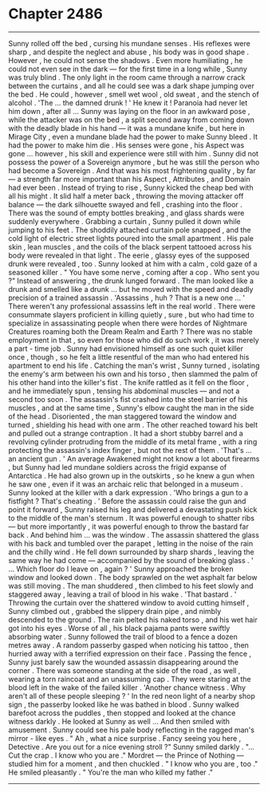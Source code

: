 
# Chapter 2486


---

Sunny rolled off the bed , cursing his mundane senses .
His reflexes were sharp , and despite the neglect and abuse , his body was in good shape . However , he could not sense the shadows . Even more humiliating , he could not even see in the dark — for the first time in a long while , Sunny was truly blind .
The only light in the room came through a narrow crack between the curtains , and all he could see was a dark shape jumping over the bed .
He could , however , smell wet wool , old sweat , and the stench of alcohol .
'The ... the damned drunk ! '
He knew it !
Paranoia had never let him down , after all …
Sunny was laying on the floor in an awkward pose , while the attacker was on the bed , a split second away from coming down with the deadly blade in his hand — it was a mundane knife , but here in Mirage City , even a mundane blade had the power to make Sunny bleed .
It had the power to make him die .
His senses were gone , his Aspect was gone … however , his skill and experience were still with him . Sunny did not possess the power of a Sovereign anymore , but he was still the person who had become a Sovereign .
And that was his most frightening quality , by far — a strength far more important than his Aspect , Attributes , and Domain had ever been .
Instead of trying to rise , Sunny kicked the cheap bed with all his might . It slid half a meter back , throwing the moving attacker off balance — the dark silhouette swayed and fell , crashing into the floor .
There was the sound of empty bottles breaking , and glass shards were suddenly everywhere .
Grabbing a curtain , Sunny pulled it down while jumping to his feet . The shoddily attached curtain pole snapped , and the cold light of electric street lights poured into the small apartment .
His pale skin , lean muscles , and the coils of the black serpent tattooed across his body were revealed in that light .
The eerie , glassy eyes of the supposed drunk were revealed , too .
Sunny looked at him with a calm , cold gaze of a seasoned killer .
" You have some nerve , coming after a cop . Who sent you ?"
Instead of answering , the drunk lunged forward .
The man looked like a drunk and smelled like a drunk … but he moved with the speed and deadly precision of a trained assassin .
'Assassins , huh ? That is a new one … '
There weren't any professional assassins left in the real world . There were consummate slayers proficient in killing quietly , sure , but who had time to specialize in assassinating people when there were hordes of Nightmare Creatures roaming both the Dream Realm and Earth ? There was no stable employment in that , so even for those who did do such work , it was merely a part - time job .
Sunny had envisioned himself as one such quiet killer once , though , so he felt a little resentful of the man who had entered his apartment to end his life .
Catching the man's wrist , Sunny turned , isolating the enemy's arm between his own and his torso , then slammed the palm of his other hand into the killer's fist . The knife rattled as it fell on the floor , and he immediately spun , tensing his abdominal muscles — and not a second too soon .
The assassin's fist crashed into the steel barrier of his muscles , and at the same time , Sunny's elbow caught the man in the side of the head .
Disoriented , the man staggered toward the window and turned , shielding his head with one arm .
The other reached toward his belt and pulled out a strange contraption . It had a short stubby barrel and a revolving cylinder protruding from the middle of its metal frame , with a ring protecting the assassin's index finger , but not the rest of them .
'That's … an ancient gun . '
An average Awakened might not know a lot about firearms , but Sunny had led mundane soldiers across the frigid expanse of Antarctica .
He had also grown up in the outskirts , so he knew a gun when he saw one , even if it was an archaic relic that belonged in a museum .
Sunny looked at the killer with a dark expression .
'Who brings a gun to a fistfight ? That's cheating . '
Before the assassin could raise the gun and point it forward , Sunny raised his leg and delivered a devastating push kick to the middle of the man's sternum .
It was powerful enough to shatter ribs — but more importantly , it was powerful enough to throw the bastard far back .
And behind him … was the window .
The assassin shattered the glass with his back and tumbled over the parapet , letting in the noise of the rain and the chilly wind .
He fell down surrounded by sharp shards , leaving the same way he had come — accompanied by the sound of breaking glass .
' ... Which floor do I leave on , again ? '
Sunny approached the broken window and looked down .
The body sprawled on the wet asphalt far below was still moving . The man shuddered , then climbed to his feet slowly and staggered away , leaving a trail of blood in his wake .
'That bastard . '
Throwing the curtain over the shattered window to avoid cutting himself , Sunny climbed out , grabbed the slippery drain pipe , and nimbly descended to the ground .
The rain pelted his naked torso , and his wet hair got into his eyes . Worse of all , his black pajama pants were swiftly absorbing water .
Sunny followed the trail of blood to a fence a dozen metres away . A random passerby gasped when noticing his tattoo , then hurried away with a terrified expression on their face .
Passing the fence , Sunny just barely saw the wounded assassin disappearing around the corner . There was someone standing at the side of the road , as well , wearing a torn raincoat and an unassuming cap . They were staring at the blood left in the wake of the failed killer .
'Another chance witness . Why aren't all of these people sleeping ? '
In the red neon light of a nearby shop sign , the passerby looked like he was bathed in blood .
Sunny walked barefoot across the puddles , then stopped and looked at the chance witness darkly . He looked at Sunny as well …
And then smiled with amusement .
Sunny could see his pale body reflecting in the ragged man's mirror - like eyes .
" Ah , what a nice surprise . Fancy seeing you here , Detective . Are you out for a nice evening stroll ?"
Sunny smiled darkly .
"... Cut the crap . I know who you are ."
Mordret — the Prince of Nothing — studied him for a moment , and then chuckled .
" I know who you are , too ."
He smiled pleasantly .
" You're the man who killed my father ."

---

